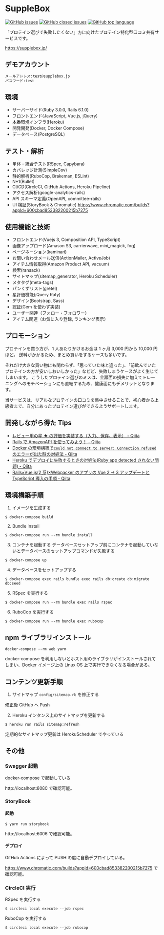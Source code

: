 # SuppleBox

<a href="https://img.shields.io/github/issues-raw/yuki0920/supplebox.svg"><img alt="GitHub issues" src="https://img.shields.io/github/issues-raw/yuki0920/supplebox.svg"></a>
<a href="https://img.shields.io/github/issues-closed-raw/yuki0920/supplebox.svg"><img alt="GitHub closed issues" src="https://img.shields.io/github/issues-closed-raw/yuki0920/supplebox.svg"></a>
<a href="https://img.shields.io/github/languages/top/yuki0920/supplebox"><img alt="GitHub top language" src="https://img.shields.io/github/languages/top/yuki0920/supplebox"></a>

「プロテイン選びで失敗したくない」方に向けたプロテイン特化型口コミ共有サービスです。

<https://supplebox.jp/>

## デモアカウント

```md
メールアドレス:test@supplebox.jp
パスワード:test
```

## 環境

- サーバーサイド(Ruby 3.0.0, Rails 6.1.0)
- フロントエンド(JavaScript, Vue.js, jQuery)
- 本番環境インフラ(Heroku)
- 開発開発(Docker, Docker Compose)
- データベース(PostgreSQL)

## テスト・解析

- 単体・統合テスト(RSpec, Capybara)
- カバレッジ計測(SimpleCov)
- 静的解析(RuboCop, Brakeman, ESLint)
- N+1(Bullet)
- CI/CD(CircleCI, GitHub Actions, Heroku Pipeline)
- アクセス解析(google-analytics-rails)
- API スキーマ定義(OpenAPI, committee-rails)
- UI 検証(StoryBook & Chromatic) https://www.chromatic.com/builds?appId=600cbad853382200215b7275

## 使用機能と技術

- フロントエンド(Vuejs 3, Composition API, TypeScript)
- 画像アップロード(Amason S3, carrierwave, mini_magick, fog)
- ページネーション(kaminari)
- お問い合わせメール送信(ActionMailer, ActiveJob)
- アイテム情報取得(Amazon Product API, vacuum)
- 検索(ransack)
- サイトマップ(sitemap_generator, Heroku Scheduler)
- メタタグ(meta-tags)
- パンくずリスト(gretel)
- 星評価機能(jQuery Raty)
- デザイン(Bootstrap, Sass)
- 認証(Gem を使わず実装)
- ユーザー関連（フォロー・フォロワー）
- アイテム関連（お気に入り登録, ランキング表示）

## プロモーション

プロテインを買う方が、1 人あたりかけるお金は 1 ヶ月 3,000 円から 10,000 円ほど。
送料がかかるため、まとめ買いをするケースも多いです。

それだけ大きな買い物にも関わらず、「思っていた味と違った」、「前飲んでいたプロテインの方が安いしおいしかった」などど、失敗しまうケースがよく生じてしまいます。
こうしたプロテイン選びのミスは、金額面の損失に加えてトレーニングへのモチベーションにも直結するため、健康面にもデメリットとなります。

当サービスは、リアルなプロテインの口コミを集中させることで、初心者から上級者まで、自分にあったプロテイン選びができるようサポートします。

## 開発しながら得た Tips

- [レビュー用の星 ★ の評価を実装する（入力、保存、表示） - Qiita](https://qiita.com/yuki_0920/items/a966d9fa2bdb621f805d)
- [Rails で AmazonAPI を使ってみよう！ - Qiita](https://qiita.com/yuki_0920/items/7e7e9dcd955fed777bc1)
- [Docker の環境構築で`could not connect to server: Connection refused`のエラーが出た時の対処法 - Qiita](https://qiita.com/yuki_0920/items/84e2ca260bfe13cf3072)
- [Heroku でデプロイに失敗するときの対処法(Ruby app detected されない問題) - Qiita](https://qiita.com/yuki_0920/items/b1065777edf090351052)
- [Rails×Vue.js(2 系)×Webpacker のアプリの Vue 2 -> 3 アップデートと TypeScript 導入の手順 - Qiita](https://qiita.com/yuki_0920/items/2eab16aadbe2f3a8d73e)

## 環境構築手順

1. イメージを生成する

```
$ docker-compose build
```

2. Bundle Install

```
$ docker-compose run --rm bundle install
```

3. コンテナを起動する
   データベースセットアップ前にコンテナを起動していないとデータベースのセットアップコマンドが失敗する

```
$ docker-compose up
```

4. データベースをセットアップする

```
$ docker-compose exec rails bundle exec rails db:create db:migrate db:seed
```

5. RSpec を実行する

```
$ docker-compose run --rm bundle exec rails rspec
```

6. RuboCop を実行する

```
$ docker-compose run --rm bundle exec rubocop
```

## npm ライブラリインストール

```
docker-compose --rm web yarn
```

docker-compose を利用しないとホスト用のライブラリがインストールされてしまい、Docker イメージ上の Linux OS 上で実行できなくなる場合がある。

## コンテンツ更新手順

1. サイトマップ `config/sitemap.rb` を修正する

修正後 GitHub へ Push

2. Heroku インタンス上のサイトマップを更新する

```
$ heroku run rails sitemap:refresh
```

定期的なサイトマップ更新は HerokuScheduler でやっている

## その他

### Swagger 起動

docker-compose で起動している

http://localhost:8080 で確認可能。

### StoryBook

#### 起動

```
$ yarn run storybook
```

http://localhost:6006 で確認可能。

#### デプロイ

GitHub Actions によって PUSH の度に自動デプロイしている。

https://www.chromatic.com/builds?appId=600cbad853382200215b7275 で確認可能。

### CircleCI 実行

RSpec を実行する

```
$ circleci local execute --job rspec
```

RuboCop を実行する

```
$ circleci local execute --job rubocop
```
